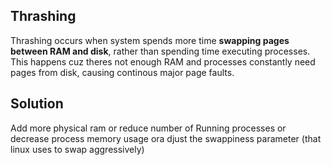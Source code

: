 ## Thrashing
Thrashing occurs when system spends more time **swapping pages between RAM and disk**, rather than spending time executing processes. This happens cuz theres not enough RAM and processes constantly
need pages from disk, causing continous major page faults.

## Solution
Add more physical ram or reduce number of Running processes or decrease process memory usage ora djust the swappiness parameter (that linux uses to swap aggressively)
